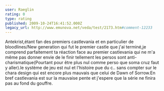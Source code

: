 ```yaml
---
user: Raeglin
rating: 0
type: rating
published: 2009-10-24T16:41:52.000Z
legacy_url: http://www.emunova.net/veda/test/2173.htm#comment-12233
---
```

Antekrist,étant fan des premiers castlevania et en particulier de bloodlines/New generation qui fut le premier castle que j'ai terminé,je comprend parfaitement ta réaction face au premier castlevania qui ne m'a même pas donner envie de le finir tellement les persos sont anti-charismatique(Pourtant pour être plus nul comme perso que soma cruz faut y aller).le système de jeu est nul et l'histoire pue du c.. sans compter sur le chara design qui est encore plus mauvais que celui de Dawn of Sorrow.En bref castlevania est sur la mauvaise pente et j'espere que la série ne finira pas au fond du gouffre.